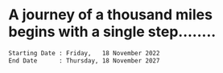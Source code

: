 # A journey of a thousand miles begins with a single step........

```sh
Starting Date : Friday,   18 November 2022
End Date      : Thursday, 18 November 2027
```
